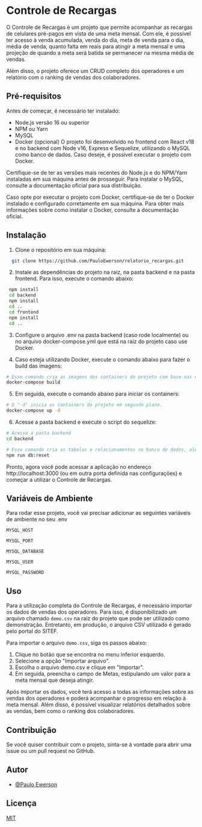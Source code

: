 # Controle de Recargas

O Controle de Recargas é um projeto que permite acompanhar as recargas de celulares pré-pagos em vista de uma meta mensal. Com ele, é possível ter acesso à venda acumulada, venda do dia, meta de venda para o dia, média de venda, quanto falta em reais para atingir a meta mensal e uma projeção de quando a meta será batida se permanecer na mesma média de vendas.

Além disso, o projeto oferece um CRUD completo dos operadores e um relatório com o ranking de vendas dos colaboradores.

## Pré-requisitos
Antes de começar, é necessário ter instalado:

- Node.js versão 16 ou superior
- NPM ou Yarn
- MySQL
- Docker (opcional)
O projeto foi desenvolvido no frontend com React v18 e no backend com Node v16, Express e Sequelize, utilizando o MySQL como banco de dados. Caso deseje, é possível executar o projeto com Docker.

Certifique-se de ter as versões mais recentes do Node.js e do NPM/Yarn instaladas em sua máquina antes de prosseguir. Para instalar o MySQL, consulte a documentação oficial para sua distribuição.

Caso opte por executar o projeto com Docker, certifique-se de ter o Docker instalado e configurado corretamente em sua máquina. Para obter mais informações sobre como instalar o Docker, consulte a documentação oficial.

## Instalação

1. Clone o repositório em sua máquina:

``` bash
  git clone https://github.com/PauloEwerson/relatorio_recargas.git
```

2. Instale as dependências do projeto na raiz, na pasta backend e na pasta frontend. Para isso, execute o comando abaixo:

``` bash
 npm install
 cd backend
 npm install
 cd ..
 cd frontend
 npm install
 cd ..
```

3. Configure o arquivo .env na pasta backend (caso rode localmente) ou no arquivo docker-compose.yml que está na raiz do projeto caso use Docker.

4. Caso esteja utilizando Docker, execute o comando abaixo para fazer o build das imagens:

``` bash
# Esse comando cria as imagens dos containers do projeto com base nas configurações definidas no arquivo docker-compose.yml.
docker-compose build
```
5. Em seguida, execute o comando abaixo para iniciar os containers:

``` bash
# O "-d" inicia os containers do projeto em segundo plano.
docker-compose up -d
```

6. Acesse a pasta backend e execute o script do sequelize:

``` bash
# Acessa a pasta backend
cd backend

# Esse comando cria as tabelas e relacionamentos no banco de dados, além de popular algumas informações iniciais.
npm run db:reset
```
Pronto, agora você pode acessar a aplicação no endereço http://localhost:3000 (ou em outra porta definida nas configurações) e começar a utilizar o Controle de Recargas.

## Variáveis de Ambiente

Para rodar esse projeto, você vai precisar adicionar as seguintes variáveis de ambiente no seu .env

`MYSQL_HOST`

`MYSQL_PORT`

`MYSQL_DATABASE`

`MYSQL_USER`

`MYSQL_PASSWORD`

## Uso

Para a utilização completa do Controle de Recargas, é necessário importar os dados de vendas dos operadores. Para isso, é disponibilizado um arquivo chamado `demo.csv` na raiz do projeto que pode ser utilizado como demonstração. Entretanto, em produção, o arquivo CSV utilizado é gerado pelo portal do SITEF.

Para importar o arquivo `demo.csv`, siga os passos abaixo:

1. Clique no botão que se encontra no menu inferior esquerdo.
2. Selecione a opção "Importar arquivo".
3. Escolha o arquivo demo.csv e clique em "Importar".
4. Em seguida, preencha o campo de Metas, estipulando um valor para a meta mensal que deseja atingir.

Após importar os dados, você terá acesso a todas as informações sobre as vendas dos operadores e poderá acompanhar o progresso em relação à meta mensal. Além disso, é possível visualizar relatórios detalhados sobre as vendas, bem como o ranking dos colaboradores.

## Contribuição

Se você quiser contribuir com o projeto, sinta-se à vontade para abrir uma issue ou um pull request no GitHub.

## Autor

- [@Paulo Ewerson](https://www.github.com/PauloEwerson)

## Licença

[MIT](https://choosealicense.com/licenses/mit/)
